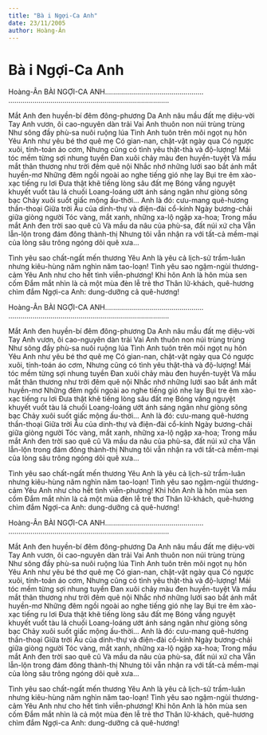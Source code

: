 ```yaml
---
title: "Bà i Ngợi-Ca Anh"
date: 23/11/2005
author: Hoàng-Ân
---
```


# Bà i Ngợi-Ca Anh

Hoàng-Ân
BÀI NGỢI-CA ANH.................................................
................................................................................

Mắt Anh đen huyền-bí đêm đông-phương
Da Anh nâu mầu đất mẹ diệu-vời
Tay Anh vươn, ôi cao-nguyên dàn trải
Vai Anh thuôn non núi trùng trùng
Như sông đầy phù-sa nuôi ruộng lúa
Tình Anh tuôn trên môi ngọt nụ hôn
Yêu Anh như yêu bé thơ quê mẹ
Có gian-nan, chật-vật ngày qua
Có ngược xuôi, tính-toán áo cơm,
Nhưng cũng có tình yêu thật-thà và độ-lượng!
Mái tóc mềm từng sợi nhung tuyền
Đan xuôi chảy màu đen huyền-tuyệt
Và mầu mắt thân thương như trời đêm quê nội
Nhắc nhớ những lưới sao bắt ánh mắt huyền-mơ
Những đêm ngồi ngoài ao nghe tiếng gió nhẹ lay
Bụi tre êm xào-xạc tiếng ru lơi
Đưa thật khẽ tiếng lòng sâu đất mẹ
Bóng vầng nguyệt khuyết vuốt tàu lá chuối
Loang-loáng ướt ánh sáng ngân như giòng sông bạc
Chảy xuôi suốt giấc mộng ấu-thời...
Anh là đó: cưu-mang quê-hương thần-thoại
Giữa trời Âu của dinh-thự và điện-đài cổ-kính
Ngày bương-chải giữa giòng người
Tóc vàng, mắt xanh, những xa-lộ ngập xa-hoa;
Trong mầu mắt Anh đen trời sao quê cũ
Và mầu da nâu của phù-sa, đất núi xứ cha
Vẫn lẫn-lộn trong đám đông thành-thị
Nhưng tôi vẫn nhận ra với tất-cả mềm-mại
của lòng sâu trông ngóng dõi quê xưa...

Tình yêu sao chất-ngất mến thương
Yêu Anh là yêu cả lịch-sử trầm-luân
nhưng kiêu-hùng năm nghìn năm tao-loạn!
Tình yêu sao ngậm-ngùi thương-cảm
Yêu Anh như cho hết tình viễn-phương!
Khi hôn Anh là hôn mùa sen cốm
Đắm mắt nhìn là cả một mùa đèn lễ trẻ thơ
Thân lữ-khách, quê-hương chìm đắm
Ngợi-ca Anh: dung-dưỡng cả quê-hương!

Hoàng-Ân
BÀI NGỢI-CA ANH.................................................
................................................................................

Mắt Anh đen huyền-bí đêm đông-phương
Da Anh nâu mầu đất mẹ diệu-vời
Tay Anh vươn, ôi cao-nguyên dàn trải
Vai Anh thuôn non núi trùng trùng
Như sông đầy phù-sa nuôi ruộng lúa
Tình Anh tuôn trên môi ngọt nụ hôn
Yêu Anh như yêu bé thơ quê mẹ
Có gian-nan, chật-vật ngày qua
Có ngược xuôi, tính-toán áo cơm,
Nhưng cũng có tình yêu thật-thà và độ-lượng!
Mái tóc mềm từng sợi nhung tuyền
Đan xuôi chảy màu đen huyền-tuyệt
Và mầu mắt thân thương như trời đêm quê nội
Nhắc nhớ những lưới sao bắt ánh mắt huyền-mơ
Những đêm ngồi ngoài ao nghe tiếng gió nhẹ lay
Bụi tre êm xào-xạc tiếng ru lơi
Đưa thật khẽ tiếng lòng sâu đất mẹ
Bóng vầng nguyệt khuyết vuốt tàu lá chuối
Loang-loáng ướt ánh sáng ngân như giòng sông bạc
Chảy xuôi suốt giấc mộng ấu-thời...
Anh là đó: cưu-mang quê-hương thần-thoại
Giữa trời Âu của dinh-thự và điện-đài cổ-kính
Ngày bương-chải giữa giòng người
Tóc vàng, mắt xanh, những xa-lộ ngập xa-hoa;
Trong mầu mắt Anh đen trời sao quê cũ
Và mầu da nâu của phù-sa, đất núi xứ cha
Vẫn lẫn-lộn trong đám đông thành-thị
Nhưng tôi vẫn nhận ra với tất-cả mềm-mại
của lòng sâu trông ngóng dõi quê xưa...

Tình yêu sao chất-ngất mến thương
Yêu Anh là yêu cả lịch-sử trầm-luân
nhưng kiêu-hùng năm nghìn năm tao-loạn!
Tình yêu sao ngậm-ngùi thương-cảm
Yêu Anh như cho hết tình viễn-phương!
Khi hôn Anh là hôn mùa sen cốm
Đắm mắt nhìn là cả một mùa đèn lễ trẻ thơ
Thân lữ-khách, quê-hương chìm đắm
Ngợi-ca Anh: dung-dưỡng cả quê-hương!

Hoàng-Ân
BÀI NGỢI-CA ANH.................................................
................................................................................

Mắt Anh đen huyền-bí đêm đông-phương
Da Anh nâu mầu đất mẹ diệu-vời
Tay Anh vươn, ôi cao-nguyên dàn trải
Vai Anh thuôn non núi trùng trùng
Như sông đầy phù-sa nuôi ruộng lúa
Tình Anh tuôn trên môi ngọt nụ hôn
Yêu Anh như yêu bé thơ quê mẹ
Có gian-nan, chật-vật ngày qua
Có ngược xuôi, tính-toán áo cơm,
Nhưng cũng có tình yêu thật-thà và độ-lượng!
Mái tóc mềm từng sợi nhung tuyền
Đan xuôi chảy màu đen huyền-tuyệt
Và mầu mắt thân thương như trời đêm quê nội
Nhắc nhớ những lưới sao bắt ánh mắt huyền-mơ
Những đêm ngồi ngoài ao nghe tiếng gió nhẹ lay
Bụi tre êm xào-xạc tiếng ru lơi
Đưa thật khẽ tiếng lòng sâu đất mẹ
Bóng vầng nguyệt khuyết vuốt tàu lá chuối
Loang-loáng ướt ánh sáng ngân như giòng sông bạc
Chảy xuôi suốt giấc mộng ấu-thời...
Anh là đó: cưu-mang quê-hương thần-thoại
Giữa trời Âu của dinh-thự và điện-đài cổ-kính
Ngày bương-chải giữa giòng người
Tóc vàng, mắt xanh, những xa-lộ ngập xa-hoa;
Trong mầu mắt Anh đen trời sao quê cũ
Và mầu da nâu của phù-sa, đất núi xứ cha
Vẫn lẫn-lộn trong đám đông thành-thị
Nhưng tôi vẫn nhận ra với tất-cả mềm-mại
của lòng sâu trông ngóng dõi quê xưa...

Tình yêu sao chất-ngất mến thương
Yêu Anh là yêu cả lịch-sử trầm-luân
nhưng kiêu-hùng năm nghìn năm tao-loạn!
Tình yêu sao ngậm-ngùi thương-cảm
Yêu Anh như cho hết tình viễn-phương!
Khi hôn Anh là hôn mùa sen cốm
Đắm mắt nhìn là cả một mùa đèn lễ trẻ thơ
Thân lữ-khách, quê-hương chìm đắm
Ngợi-ca Anh: dung-dưỡng cả quê-hương!
